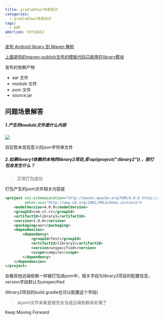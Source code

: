 ```yaml
---
title: gradle的aar场景知识
categories:
  - gradle的aar场景知识
tags:
  - AAR
abbrlink: 59f16662
---
```




[发布 Android library 到 Maven 解析](https://www.jb51.net/article/263003.htm)

[上面提供的maven-publish文件的模板代码只能用在library模块](https://cloud.tencent.com/developer/ask/sof/106381154)

<!-- more -->

发布的依赖产物

- aar 文件
- module 文件
- pom 文件
- source.jar

## 问题场景解答

##### 1.产生的module文件是什么内容

![](https://s3.bmp.ovh/imgs/2024/02/07/1403fa345d6aff28.png)

目前暂未发现意义的json字符串文件



##### 2.如果library1依赖的本地的library2项目,即 *api*(*project*(":library2")) ，那打包会发生什么？

> 正常打包成功

打包产生的pom文件相关内容是

```xml
<project xsi:schemaLocation="http://maven.apache.org/POM/4.0.0 https://maven.apache.org/xsd/maven-4.0.0.xsd" xmlns="http://maven.apache.org/POM/4.0.0"
         xmlns:xsi="http://www.w3.org/2001/XMLSchema-instance">
    <modelVersion>4.0.0</modelVersion>
    <groupId>com.ct.ct</groupId>
    <artifactId>library1</artifactId>
    <version>1.0.0</version>
    <packaging>aar</packaging>
    <dependencies>
        <dependency>
            <groupId>Test</groupId>
            <artifactId>library2</artifactId>
            <version>unspecified</version>
            <scope>compile</scope>
        </dependency>
    </dependencies>
</project>
```

会像其他远端依赖一样被打包进pom中，相关字段为library2项目的配置信息，version字段默认为unspecified

(library2项目的build.gradle也可以配置这个字段) 

> 从pom文件来看是被完全当成远端依赖来处理了



Keep Moving Forward
